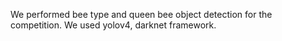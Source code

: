
We performed bee type and queen bee object detection for the competition.
We used yolov4, darknet framework.
